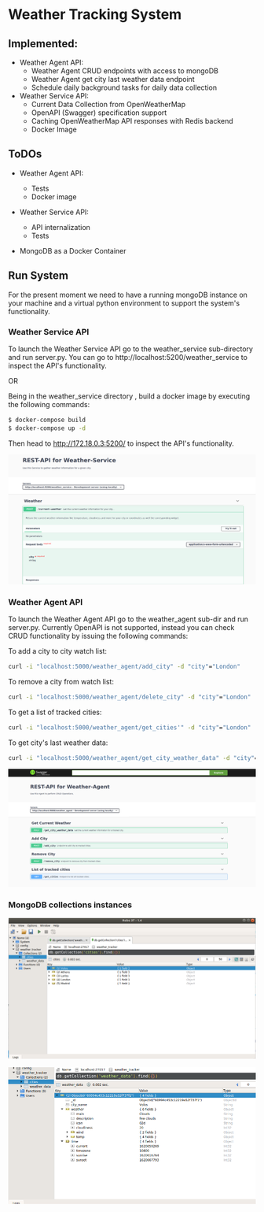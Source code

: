 # Weather Tracking System

## Implemented:

- Weather Agent API:
  - Weather Agent  CRUD endpoints with access to mongoDB
  - Weather Agent get city last weather data endpoint
  - Schedule daily background tasks for daily data collection
- Weather Service API:
  - Current Data Collection from OpenWeatherMap
  - OpenAPI (Swagger) specification support
  - Caching OpenWeatherMap API responses with Redis backend
  - Docker Image

## ToDOs

* Weather Agent API:
  * Tests
  * Docker image

* Weather Service API:
  * API internalization
  * Tests
* MongoDB as a Docker Container

## Run System

For the present moment we need to have a running mongoDB  instance on your machine and a virtual python environment to support the system's functionality.

### Weather Service API

To launch the Weather Service API go to the weather_service sub-directory and run server.py. You can go to http://localhost:5200/weather_service to inspect the API's functionality.

OR

Being in the weather_service directory , build a docker image by executing the following commands: 

```bash
$ docker-compose build
$ docker-compose up -d
```

Then head to http://172.18.0.3:5200/ to inspect the API's functionality.

![cities_collection](./images/weather-service.png)



### Weather Agent API

To launch the Weather Agent API go to the weather_agent sub-dir and run server.py. Currently OpenAPI is not supported, instead you can check CRUD functionality by issuing the following commands:

To add a city to city watch list:

```bash
curl -i "localhost:5000/weather_agent/add_city" -d "city"="London"
```

To remove a city from watch list:

```bash
curl -i "localhost:5000/weather_agent/delete_city" -d "city"="London"
```

To get a list of tracked cities:

```bash
curl -i "localhost:5000/weather_agent/get_cities'" -d "city"="London"
```

To get city's last weather data:

```bash
curl -i "localhost:5000/weather_agent/get_city_weather_data" -d "city"="London"
```

![cities_collection](./images/weather-agent.png)

### MongoDB collections instances 

![cities_collection](./images/cities_collection.png)

![weather_collection](./images/weather_collection.png)
